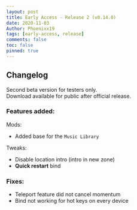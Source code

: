 ```yaml
---
layout: post
title: Early Access - Release 2 (v0.14.0)
date: 2020-11-03
Author: Phoenixx19
tags: [early-access, release]
comments: false
toc: false
pinned: true
---
```


## Changelog

Second beta version for testers only.<br>
Download available for public after official release.
<!-- more -->

### Features added:

Mods:
- Added base for the `Music Library`

Tweaks:
- Disable location intro (intro in new zone)
- **Quick restart** bind


### Fixes:

- Teleport feature did not cancel momentum
- Bind not working for hot keys on every device
